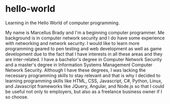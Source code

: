 # hello-world
Learning in the Hello World of computer programming.

My name is Marcellus Brady and I'm a beginning computer programmer. Me background is in computer network security and I do have some experience with networking and network security. I would like to learn more programming geared to pen testing and web development as well as game development due to the fact that I have interests in all these areas and they are inter-related. I have a bachelor's degree in Computer Network Security and a master's degree in Information Systems Management Computer Network Security. Although I have these degrees, I was lacking the necessary programming skills to stay relevant and that is why I decided to learning programming skills like HTML, CSS, Javascript, C#, Python, Linux, and Javascript frameworks like JQuery, Angular, and Node.js so that I could be useful not only to employers, but also as a freelance business owner if I so choose. 

